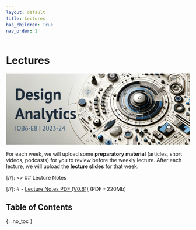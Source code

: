 ```yaml
---
layout: default
title: Lectures
has_children: True
nav_order: 1
---
```


# Lectures

<p align="center">
  <img src="/assets/images/da-cover_alt.png" />
</p>

For each week, we will upload some **preparatory material** (articles, short videos, podcasts) for you to review before the weekly lecture. After each lecture, we will upload the **lecture slides** for that week.

[//]: <> ## Lecture Notes

[//]: # - [Lecture Notes PDF (V0.61)](https://surfdrive.surf.nl/files/index.php/s/RyBCGg8LJ1HgXFG) (PDF - 220Mb)


## Table of Contents 

{: .no_toc }

<!-- ## Table of contents
{: .no_toc .text-delta } -->

<!-- 1. TOC
{:toc} -->